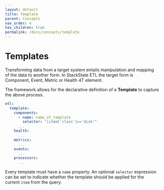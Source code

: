 ```yaml
---
layout: default
title: Template
parent: Concepts
nav_order: 4
has_children: true
permalink: /docs/concepts/template
---
```


# Templates

Transforming data from a target system entails manipulation and mapping of the data to another form.
In StackState ETL the target form is Component, Event, Metric or Health 4T element.

The framework allows for the declarative definition of a __Template__ to capture the above process.

```yaml
etl:
  template:
    components:
      - name: name_of_template
        selector: "|item['class']=='disk'"
      ...
    health:
      ...
    metrics:
      ...
    events:
      ...
    processors:
      ...
```

Every template must have a `name` property.  An optional `selector` expression can be set to indicate whether the 
template should be applied for the current `item` from the query. 

